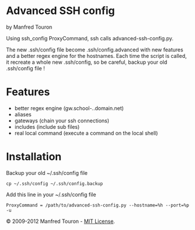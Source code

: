 Advanced SSH config
===================

by Manfred Touron

Using ssh_config ProxyCommand, ssh calls advanced-ssh-config.py.

The new .ssh/config file become .ssh/config.advanced with new features and a better regex engine for the hostnames.
Each time the script is called, it recreate a whole new .ssh/config, so be careful, backup your old .ssh/config file !

Features
========

* better regex engine (gw.school-*.*.domain.net)
* aliases
* gateways (chain your ssh connections)
* includes (include sub files)
* real local command (execute a command on the local shell)

Installation
============

Backup your old ~/.ssh/config file

`cp ~/.ssh/config ~/.ssh/config.backup`

Add this line in your ~/.ssh/config file

`ProxyCommand = /path/to/advanced-ssh-config.py --hostname=%h --port=%p -u`


© 2009-2012 Manfred Touron - [MIT License](https://github.com/moul/advanced-ssh-config/blob/master/License.txt).
